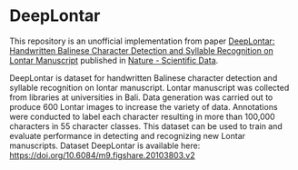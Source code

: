 # DeepLontar

This repository is an unofficial implementation from paper [DeepLontar: Handwritten Balinese Character Detection and Syllable Recognition on Lontar Manuscript](https://www.nature.com/articles/s41597-022-01867-5) published in [Nature - Scientific Data](https://www.nature.com/articles/s41597-022-01867-5).

DeepLontar is dataset for handwritten Balinese character detection and syllable recognition on lontar manuscript. Lontar manuscript was collected from libraries at universities in Bali. Data generation was carried out to produce 600 Lontar images to increase the variety of data. Annotations were conducted to label each character resulting in more than 100,000 characters in 55 character classes. This dataset can be used to train and evaluate performance in detecting and recognizing new Lontar manuscripts.
Dataset DeepLontar is available here: https://doi.org/10.6084/m9.figshare.20103803.v2
